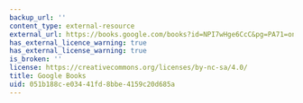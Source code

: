 ```yaml
---
backup_url: ''
content_type: external-resource
external_url: https://books.google.com/books?id=NPI7wHge6CcC&pg=PA71=onepage#v=onepage&q&f=false
has_external_licence_warning: true
has_external_license_warning: true
is_broken: ''
license: https://creativecommons.org/licenses/by-nc-sa/4.0/
title: Google Books
uid: 051b188c-e034-41fd-8bbe-4159c20d685a
---
```

